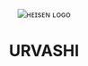 <p align="center">
  <img src="" alt="ʜᴇɪsᴇɴ ʟᴏɢᴏ">
</p>
<h1 align="center">
  <b>URVASHI</b>
</h1>
